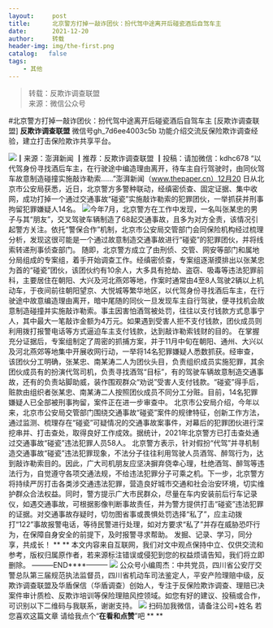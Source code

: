 ```yaml
---
layout:     post
title:      北京警方打掉一敲诈团伙：扮代驾中途离开后碰瓷酒后自驾车主
date:       2021-12-20
author:     转载
header-img: img/the-first.png
catalog:   false
tags:
    - 其他
---
```


<blockquote><p>转载：反欺诈调查联盟<br>
来源：微信公众号</p></blockquote>

#北京警方打掉一敲诈团伙：扮代驾中途离开后碰瓷酒后自驾车主
[反欺诈调查联盟]
**反欺诈调查联盟**
微信号gh_7d6ee4003c5b
功能介绍交流反保险欺诈调查经验，建立打击保险欺诈共享平台。

![]({{site.baseurl}}/postimg/L6usUGPiatBQF0n2qfhp8TjwQFQrXQ5WNy8NFC5mrxZiab7ibFyX4RZ6JwOxgzLZsHqzoSl9a4guw9RXJIibiatcgCA.jpeg)​
┃来源：澎湃新闻
┃推荐：反欺诈调查联盟
┃投稿：请加微信：kdhc678
“以代驾身份寻找酒后车主，在行驶途中编造理由离开，待车主自行驾驶时，由同伙驾车故意制造碰撞实施敲诈勒索......”澎湃新闻（www.thepaper.cn）12月20
日从北京市公安局获悉，近日，北京警方多警种联动，经缜密侦查、固定证据、集中收网，成功打掉一个通过交通事故“碰瓷”实施敲诈勒索的犯罪团伙，一举抓获并刑事拘留犯罪嫌疑人14名。
![]({{site.baseurl}}/postimg/L6usUGPiatBQF0n2qfhp8TjwQFQrXQ5WNomJTbJzRKkXyqtnZ7pk5uYzWtDK36Iiamwjl6kPyWiccqgxAz2eusNMQ.jpeg)​
今年7月，北京警方在工作中发现，一名叫张某忠的男子与其“朋友”，交叉驾驶车辆制造了68起交通事故，且多为对方全责，该情况引起警方关注。依托“警保合作”机制，北京市公安局交管部门会同保险机构经过梳理分析，发现这很可能是一个通过故意制造交通事故进行“碰瓷”的犯罪团伙，并将线索转递刑事侦查部门。
随即，北京警方成立了由刑侦、交管、网安等部门和属地分局组成的专案组，着手开始调查工作。经缜密侦查，专案组逐渐摸排出以张某忠为首的“碰瓷”团伙，该团伙约有10余人，大多具有抢劫、盗窃、吸毒等违法犯罪前科，主要居住在朝阳、大兴及河北燕郊等地，作案时通常由4至8人驾驶2辆以上机动车，于夜间前往朝阳望京、大悦城等繁华地区，以代驾身份寻找酒后车主，在行驶途中故意编造理由离开，暗中尾随的同伙一旦发现车主自行驾驶，便寻找机会故意制造碰撞并实施敲诈勒索。事主因害怕酒驾被处罚，往往以支付钱款方式息事宁人，其中最大一笔敲诈金额为4万元。如果遇到受害人拒不支付钱款，团伙成员则利用拨打报警电话等方式逼迫车主支付钱款，达到敲诈勒索钱财的目的。
在掌握充分证据后，专案组制定了周密的抓捕方案，并于11月中旬在朝阳、通州、大兴以及河北燕郊等地集中开展收网行动，一举将14名犯罪嫌疑人悉数抓获。经审查，该团伙分工明确，张某忠、南某涛二人为团伙头目，负责组织成员实施犯罪，其余团伙成员有的扮演代驾司机，负责寻找酒驾“目标”，有的驾驶车辆故意制造交通事故，还有的负责站脚助威，装作围观群众“劝说”受害人支付钱款。“碰瓷”得手后，赃款由组织者张某忠、南某涛二人按照团伙成员不同分工分赃。目前，14名犯罪嫌疑人已全部被刑事拘留，案件正在进一步审查中。
北京市公安局介绍，今年以来，北京市公安局交管部门围绕交通事故“碰瓷”案件的规律特征，创新工作方法，通过监测、梳理存在“碰瓷”可疑情况的交通事故案事件，对幕后的犯罪团伙进行深挖串并、打击查处，取得良好工作成效。据统计，2021年北京警方已打击查处通过交通事故“碰瓷”违法犯罪人员58人。
北京警方表示，针对假扮“代驾”并寻机制造交通事故“碰瓷”违法犯罪现象，不法分子往往利用驾驶人员酒驾、醉驾行为，达到敲诈勒索目的。因此，广大司机朋友应坚决摒弃侥幸心理，杜绝酒驾、醉驾等违法行为，自觉遵守各项交通法规，不给违法犯罪分子可乘之机。下一步，北京警方将持续严厉打击各类涉交通违法犯罪，营造良好城市交通和社会治安环境，切实维护群众合法权益。同时，警方提示广大市民群众，尽量在车内安装前后行车记录仪，如遇交通事故，可根据影像判断事故责任，并为警方提供打击“碰瓷”违法犯罪的证据。对交通事故存疑时，切勿图省事或畏惧处罚选择“私了”，应主动拨打“122”事故报警电话，等待民警进行处理，如对方要求“私了”并存在威胁恐吓行为，在保障自身安全的前提下，及时报警寻求帮助。
发掘、记录、学习，同分享，共成长！
**
**
本文内容来自互联网，我们对文中观点保持中立、仅供交流和参考，版权归属原作者，若来源标注错误或侵犯到您的权益烦请告知，我们将立即删除。
———END****———
![]({{site.baseurl}}/postimg/L6usUGPiatBSs5Yxdp5NU9dpdqWanE7Mq7XpTo0mwlia1gia9NNFGTRYKdpVvrK2KgpAPictg52F8U9sicXI1jQ1dzA.jpeg)
公众号小编周杰：中共党员，四川省公安厅交警总队第三届规范执法监督员，四川省机动车司法鉴定人，平安产险理赔中级，反欺诈调查联盟及华盾保信（华盾调查）创始人，专注于反保险欺诈调查、理赔已决案件审计质检、反欺诈培训等保险理赔风控领域。如您有好的建议、投稿或合作，可识别以下二维码与我联系，谢谢支持。
![]({{site.baseurl}}/postimg/L6usUGPiatBS3wrVRuWQYeic3juNbQs2kiaCeq6U3Y7sobzUaIjwichkaPNyMQzDdM5fXhxqgA74BJYGaLDib5TIqKA.jpeg)
扫码加我微信，请备注公司+姓名
若您喜欢这篇文章
请给我点个“**在看和点赞**”吧
**
**
